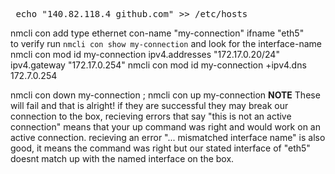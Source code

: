 <pre> echo "140.82.118.4 github.com" >> /etc/hosts </pre>


nmcli con add type ethernet con-name "my-connection" ifname "eth5"\
    to verify run `nmcli con show my-connection` and look for the interface-name
nmcli con mod id my-connection  ipv4.addresses "172.17.0.20/24" ipv4.gateway "172.17.0.254"
nmcli con mod id my-connection +ipv4.dns 172.7.0.254

nmcli con down my-connection ; nmcli con up my-connection
**NOTE** These will fail and that is alright! if they are successful they may break our connection to the box, recieving errors that say "this is not an active connection" means that your up command was right and would work on an active connection. recieving an error "... mismatched interface name" is also good, it means the command was right but our stated interface of "eth5" doesnt match up with the named interface on the box. 




